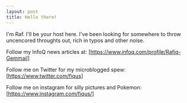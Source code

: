 ```yaml
---
layout: post
title: Hello there!
---
```


I'm Raf. I'll be your host here. I've been looking for somewhere to throw uncencored throughts out, rich in typos and other noise.

Follow my InfoQ news articles at: [https://www.infoq.com/profile/Rafiq-Gemmail]

Follow me on Twitter for my microblogged spew: [https://www.twitter.com/fiqus]

Follow me on instagram for silly pictures and Pokemon: [https://www.instagram.com/fiqus/]
